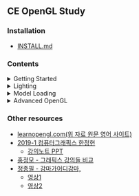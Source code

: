 ## CE OpenGL Study  
### Installation  
- [INSTALL.md](https://github.com/rlawns324/GL_Study/blob/master/INSTALL.md)  

### Contents  
<details>  
<summary> Getting Started </summary>
<div markdown="1">   
  
  - 김 준(2020.02.19)
    - [OpenGL 소개](https://heinleinsgame.tistory.com/4?category=757483)  
    - [Window 생성](https://heinleinsgame.tistory.com/5?category=757483)  
    - [Hello Window](https://heinleinsgame.tistory.com/6?category=757483)  
    - [Hello Triangle](https://heinleinsgame.tistory.com/7?category=757483)  
  - [Shaders](https://heinleinsgame.tistory.com/8?category=757483)
  - [Textures](https://heinleinsgame.tistory.com/9?category=757483)
  - [변환(Transformation)](https://heinleinsgame.tistory.com/10?category=757483)
  - [좌표 시스템](https://heinleinsgame.tistory.com/11?category=757483)
  - [카메라](https://heinleinsgame.tistory.com/12?category=757483)
  - [복습](https://heinleinsgame.tistory.com/13?category=757483)  

</div>
</details>  

<details>  
<summary> Lighting </summary>
<div markdown="1">   

  - [색](https://heinleinsgame.tistory.com/14?category=757483)
  - [기본 조명](https://heinleinsgame.tistory.com/15?category=757483)
  - [Materials](https://heinleinsgame.tistory.com/16?category=757483)
  - [Lighting maps](https://heinleinsgame.tistory.com/17?category=757483)
  - [Lighting casters](https://heinleinsgame.tistory.com/19?category=757483)
  - [Multiple lights](https://heinleinsgame.tistory.com/20?category=757483)
 
</div>
</details>  

<details>  
<summary> Model Loading </summary>
<div markdown="1">   

  - [Assimp](https://heinleinsgame.tistory.com/21?category=757483)
  - [Mesh](https://heinleinsgame.tistory.com/22?category=757483)
  - [Model](https://heinleinsgame.tistory.com/23?category=757483)
  
</div>
</details>  

<details>  
<summary> Advanced OpenGL </summary>
<div markdown="1">   

- [Depth testing](https://heinleinsgame.tistory.com/24?category=757483)
- [Stencil testing](https://heinleinsgame.tistory.com/25?category=757483)
- [Blending](https://learnopengl.com/Advanced-OpenGL/Blending)
- [Face culling](https://heinleinsgame.tistory.com/27?category=757483)
- [Framebuffers](https://heinleinsgame.tistory.com/28?category=757483)
- [Cubemaps](https://heinleinsgame.tistory.com/29?category=757483)
- [고급 Data](https://heinleinsgame.tistory.com/30?category=757483)
- [고급 GLSL](https://heinleinsgame.tistory.com/33?category=757483)
- [Geometry Shader](https://heinleinsgame.tistory.com/34?category=757483)
- [Instancing](https://learnopengl.com/Advanced-OpenGL/Instancing)
- [Anti Aliasing](https://learnopengl.com/Advanced-OpenGL/Anti-Aliasing)

</div>
</details>  

### Other resources
- [learnopengl.com(위 자료 원문 영어 사이트)](https://learnopengl.com/)
- [2019-1 컴퓨터그래픽스 한정현](https://www.youtube.com/playlist?list=PLYEC1V9tJOl03WLDoUEKbiYW_Xt4W6LTl)
  - [강의노트 PPT](http://media.korea.ac.kr/books/)  
- [홍정모 - 그래픽스 강의들 비교](https://blog.naver.com/atelierjpro/221759298564)
- [정종필 - 감마가어디감마,](https://chulin28ho.tistory.com/477)
    - [영상1](https://www.youtube.com/watch?v=Xwlm5V-bnBc)
    - [영상2](https://www.youtube.com/watch?v=oVyqLhVrjhY)

